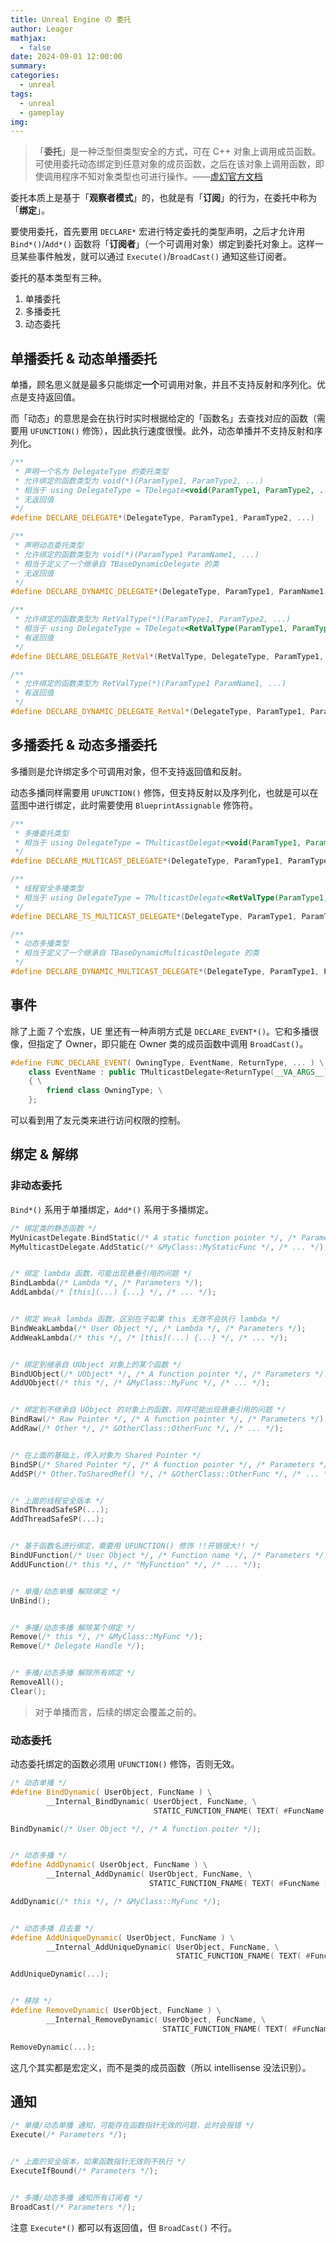 ```yaml
---
title: Unreal Engine の 委托
author: Leager
mathjax:
  - false
date: 2024-09-01 12:00:00
summary:
categories:
  - unreal
tags:
  - unreal
  - gameplay
img:
---
```


> 「**委托**」是一种泛型但类型安全的方式，可在 C++ 对象上调用成员函数。可使用委托动态绑定到任意对象的成员函数，之后在该对象上调用函数，即使调用程序不知对象类型也可进行操作。——[虚幻官方文档](https://dev.epicgames.com/documentation/zh-cn/unreal-engine/delegates-and-lamba-functions-in-unreal-engine)

<!-- more -->

委托本质上是基于「**观察者模式**」的，也就是有「**订阅**」的行为，在委托中称为「**绑定**」。

要使用委托，首先要用 `DECLARE*` 宏进行特定委托的类型声明，之后才允许用 `Bind*()`/`Add*()` 函数将「**订阅者**」（一个可调用对象）绑定到委托对象上。这样一旦某些事件触发，就可以通过 `Execute()`/`BroadCast()` 通知这些订阅者。

委托的基本类型有三种。

1. 单播委托
2. 多播委托
3. 动态委托

## 单播委托 & 动态单播委托

单播，顾名思义就是最多只能绑定**一个**可调用对象，并且不支持反射和序列化。优点是支持返回值。

而「动态」的意思是会在执行时实时根据给定的「函数名」去查找对应的函数（需要用 `UFUNCTION()` 修饰），因此执行速度很慢。此外，动态单播并不支持反射和序列化。

```cpp 单播委托
/**
 * 声明一个名为 DelegateType 的委托类型
 * 允许绑定的函数类型为 void(*)(ParamType1, ParamType2, ...)
 * 相当于 using DelegateType = TDelegate<void(ParamType1, ParamType2, ...)>;
 * 无返回值
 */
#define DECLARE_DELEGATE*(DelegateType, ParamType1, ParamType2, ...)

/**
 * 声明动态委托类型
 * 允许绑定的函数类型为 void(*)(ParamType1 ParamName1, ...)
 * 相当于定义了一个继承自 TBaseDynamicDelegate 的类
 * 无返回值
 */
#define DECLARE_DYNAMIC_DELEGATE*(DelegateType, ParamType1, ParamName1, ...)

/**
 * 允许绑定的函数类型为 RetValType(*)(ParamType1, ParamType2, ...)
 * 相当于 using DelegateType = TDelegate<RetValType(ParamType1, ParamType2, ...)>;
 * 有返回值
 */
#define DECLARE_DELEGATE_RetVal*(RetValType, DelegateType, ParamType1, ParamType2, ...)

/**
 * 允许绑定的函数类型为 RetValType(*)(ParamType1 ParamName1, ...)
 * 有返回值
 */
#define DECLARE_DYNAMIC_DELEGATE_RetVal*(DelegateType, ParamType1, ParamName1, ...)
```

## 多播委托 & 动态多播委托

多播则是允许绑定多个可调用对象，但不支持返回值和反射。

动态多播同样需要用 `UFUNCTION()` 修饰，但支持反射以及序列化，也就是可以在蓝图中进行绑定，此时需要使用 `BlueprintAssignable` 修饰符。

```cpp 多播委托
/**
 * 多播委托类型
 * 相当于 using DelegateType = TMulticastDelegate<void(ParamType1, ParamType2, ...)>;
 */
#define DECLARE_MULTICAST_DELEGATE*(DelegateType, ParamType1, ParamType2, ...)

/**
 * 线程安全多播类型
 * 相当于 using DelegateType = TMulticastDelegate<RetValType(ParamType1, ParamType2, ...)， FDefaultTSDelegateUserPolicy>;
 */
#define DECLARE_TS_MULTICAST_DELEGATE*(DelegateType, ParamType1, ParamType2, ...)

/**
 * 动态多播类型
 * 相当于定义了一个继承自 TBaseDynamicMulticastDelegate 的类
 */
#define DECLARE_DYNAMIC_MULTICAST_DELEGATE*(DelegateType, ParamType1, ParamName1, ...)
```

## 事件

除了上面 7 个宏族，UE 里还有一种声明方式是 `DECLARE_EVENT*()`。它和多播很像，但指定了 Owner，即只能在 Owner 类的成员函数中调用 `BroadCast()`。

```cpp EVENT 委托源码
#define FUNC_DECLARE_EVENT( OwningType, EventName, ReturnType, ... ) \
	class EventName : public TMulticastDelegate<ReturnType(__VA_ARGS__)> \
	{ \
		friend class OwningType; \
	};
```

可以看到用了友元类来进行访问权限的控制。

## 绑定 & 解绑

### 非动态委托

`Bind*()` 系用于单播绑定，`Add*()` 系用于多播绑定。

```cpp 非动态委托
/* 绑定类的静态函数 */
MyUnicastDelegate.BindStatic(/* A static function pointer */, /* Parameters */);
MyMulticastDelegate.AddStatic(/* &MyClass::MyStaticFunc */, /* ... */);


/* 绑定 lambda 函数，可能出现悬垂引用的问题 */
BindLambda(/* Lambda */, /* Parameters */);
AddLambda(/* [this](...) {...} */, /* ... */);


/* 绑定 Weak lambda 函数，区别在于如果 this 无效不会执行 lambda */
BindWeakLambda(/* User Object */, /* Lambda */, /* Parameters */);
AddWeakLambda(/* this */, /* [this](...) {...} */, /* ... */);


/* 绑定到继承自 UObject 对象上的某个函数 */
BindUObject(/* UObject* */, /* A function pointer */, /* Parameters */);
AddUObject(/* this */, /* &MyClass::MyFunc */, /* ... */);


/* 绑定到不继承自 UObject 的对象上的函数，同样可能出现悬垂引用的问题 */
BindRaw(/* Raw Pointer */, /* A function pointer */, /* Parameters */);
AddRaw(/* Other */, /* &OtherClass::OtherFunc */, /* ... */);


/* 在上面的基础上，传入对象为 Shared Pointer */
BindSP(/* Shared Pointer */, /* A function pointer */, /* Parameters */);
AddSP(/* Other.ToSharedRef() */, /* &OtherClass::OtherFunc */, /* ... */);


/* 上面的线程安全版本 */
BindThreadSafeSP(...);
AddThreadSafeSP(...);


/* 基于函数名进行绑定，需要用 UFUNCTION() 修饰 !!开销很大!! */
BindUFunction(/* User Object */, /* Function name */, /* Parameters */);
AddUFunction(/* this */, /* "MyFunction" */, /* ... */);


/* 单播/动态单播 解除绑定 */
UnBind();


/* 多播/动态多播 解除某个绑定 */
Remove(/* this */, /* &MyClass::MyFunc */);
Remove(/* Delegate Handle */);


/* 多播/动态多播 解除所有绑定 */
RemoveAll();
Clear();
```

> 对于单播而言，后续的绑定会覆盖之前的。

### 动态委托

动态委托绑定的函数必须用 `UFUNCTION()` 修饰，否则无效。

```cpp 动态委托
/* 动态单播 */
#define BindDynamic( UserObject, FuncName ) \
        __Internal_BindDynamic( UserObject, FuncName, \
                                STATIC_FUNCTION_FNAME( TEXT( #FuncName ) ) )

BindDynamic(/* User Object */, /* A function poiter */);


/* 动态多播 */
#define AddDynamic( UserObject, FuncName ) \
        __Internal_AddDynamic( UserObject, FuncName, \
                               STATIC_FUNCTION_FNAME( TEXT( #FuncName ) ) )

AddDynamic(/* this */, /* &MyClass::MyFunc */);


/* 动态多播 且去重 */
#define AddUniqueDynamic( UserObject, FuncName ) \
        __Internal_AddUniqueDynamic( UserObject, FuncName, \
                                     STATIC_FUNCTION_FNAME( TEXT( #FuncName ) ) )

AddUniqueDynamic(...);


/* 移除 */
#define RemoveDynamic( UserObject, FuncName ) \
        __Internal_RemoveDynamic( UserObject, FuncName, \
                                  STATIC_FUNCTION_FNAME( TEXT( #FuncName ) ) )

RemoveDynamic(...);
```

这几个其实都是宏定义，而不是类的成员函数（所以 intellisense 没法识别）。

## 通知

```cpp 通知
/* 单播/动态单播 通知，可能存在函数指针无效的问题，此时会报错 */
Execute(/* Parameters */);


/* 上面的安全版本，如果函数指针无效则不执行 */
ExecuteIfBound(/* Parameters */);


/* 多播/动态多播 通知所有订阅者 */
BroadCast(/* Parameters */);
```

注意 `Execute*()` 都可以有返回值，但 `BroadCast()` 不行。